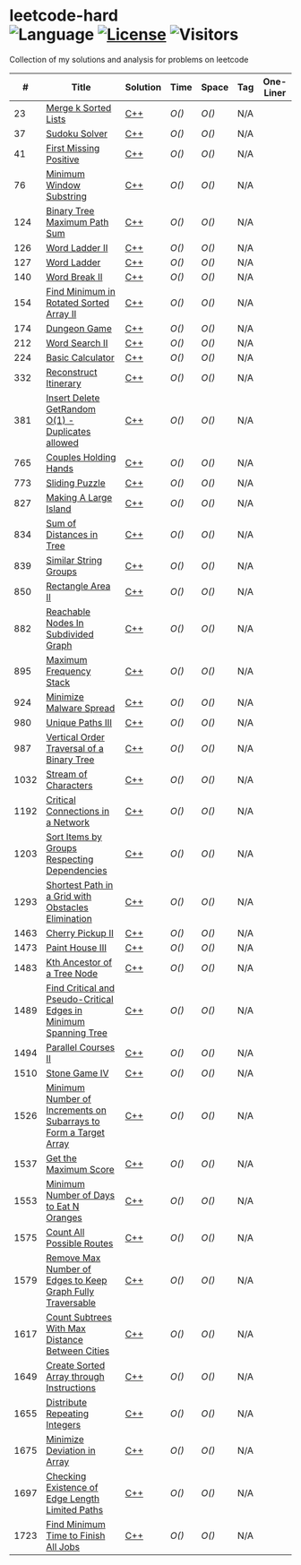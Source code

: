 # leetcode-hard</br>![Language](https://img.shields.io/badge/language-c++-orange.svg) [![License](https://img.shields.io/badge/license-MIT-blue.svg)](./LICENSE) ![Visitors](https://visitor-badge.laobi.icu/badge?page_id=biqar.leetcode.hard)
Collection of my solutions and analysis for problems on leetcode

| # | Title | Solution | Time | Space | Tag | One-Liner |
|---| ----- | -------- | ---- | ----- | --- | --- |
|23| [Merge k Sorted Lists](https://leetcode.com/problems/merge-k-sorted-lists)| [C++](#)| _O()_ | _O()_ | N/A | |
|37| [Sudoku Solver](https://leetcode.com/problems/sudoku-solver)| [C++](#) | _O()_ | _O()_ | N/A | |
|41| [First Missing Positive](https://leetcode.com/problems/first-missing-positive)| [C++](#) | _O()_ | _O()_ | N/A | |
|76| [Minimum Window Substring](https://leetcode.com/problems/minimum-window-substring)| [C++](#) | _O()_ | _O()_ | N/A | |
|124| [Binary Tree Maximum Path Sum](https://leetcode.com/problems/binary-tree-maximum-path-sum)| [C++](#) | _O()_ | _O()_ | N/A | |
|126| [Word Ladder II](https://leetcode.com/problems/word-ladder-ii)| [C++](#) | _O()_ | _O()_ | N/A | |
|127| [Word Ladder](https://leetcode.com/problems/word-ladder)| [C++](#) | _O()_ | _O()_ | N/A | |
|140| [Word Break II](https://leetcode.com/problems/word-break-ii)| [C++](#) | _O()_ | _O()_ | N/A | |
|154| [Find Minimum in Rotated Sorted Array II](https://leetcode.com/problems/find-minimum-in-rotated-sorted-array-ii)| [C++](#) | _O()_ | _O()_ | N/A | |
|174| [Dungeon Game](https://leetcode.com/problems/dungeon-game)| [C++](#) | _O()_ | _O()_ | N/A | |
|212| [Word Search II](https://leetcode.com/problems/word-search-ii)| [C++](#) | _O()_ | _O()_ | N/A | |
|224| [Basic Calculator](https://leetcode.com/problems/basic-calculator)| [C++](#) | _O()_ | _O()_ | N/A | |
|332| [Reconstruct Itinerary](https://leetcode.com/problems/reconstruct-itinerary)| [C++](#) | _O()_ | _O()_ | N/A | |
|381| [Insert Delete GetRandom O(1) - Duplicates allowed](https://leetcode.com/problems/insert-delete-getrandom-o1-duplicates-allowed)| [C++](#) | _O()_ | _O()_ | N/A | |
|765| [Couples Holding Hands](https://leetcode.com/problems/couples-holding-hands)| [C++](#) | _O()_ | _O()_ | N/A | |
|773| [Sliding Puzzle](https://leetcode.com/problems/sliding-puzzle/)| [C++](#) | _O()_ | _O()_ | N/A | |
|827| [Making A Large Island](https://leetcode.com/problems/making-a-large-island)| [C++](#) | _O()_ | _O()_ | N/A | |
|834| [Sum of Distances in Tree](https://leetcode.com/problems/sum-of-distances-in-tree)| [C++](#) | _O()_ | _O()_ | N/A | |
|839| [Similar String Groups](https://leetcode.com/problems/similar-string-groups)| [C++](#) | _O()_ | _O()_ | N/A | |
|850| [Rectangle Area II](https://leetcode.com/problems/rectangle-area-ii)| [C++](#) | _O()_ | _O()_ | N/A | |
|882| [Reachable Nodes In Subdivided Graph](https://leetcode.com/problems/reachable-nodes-in-subdivided-graph)| [C++](#) | _O()_ | _O()_ | N/A | |
|895| [Maximum Frequency Stack](https://leetcode.com/problems/maximum-frequency-stack)| [C++](#) | _O()_ | _O()_ | N/A | |
|924| [Minimize Malware Spread](https://leetcode.com/problems/minimize-malware-spread)| [C++](#) | _O()_ | _O()_ | N/A | |
|980| [Unique Paths III](https://leetcode.com/problems/unique-paths-iii)| [C++](#) | _O()_ | _O()_ | N/A | |
|987| [Vertical Order Traversal of a Binary Tree](https://leetcode.com/problems/vertical-order-traversal-of-a-binary-tree)| [C++](#) | _O()_ | _O()_ | N/A | |
|1032| [Stream of Characters](https://leetcode.com/problems/stream-of-characters)| [C++](#) | _O()_ | _O()_ | N/A | |
|1192| [Critical Connections in a Network](https://leetcode.com/problems/critical-connections-in-a-network)| [C++](#) | _O()_ | _O()_ | N/A | |
|1203| [Sort Items by Groups Respecting Dependencies](https://leetcode.com/problems/sort-items-by-groups-respecting-dependencies)| [C++](#) | _O()_ | _O()_ | N/A | |
|1293| [Shortest Path in a Grid with Obstacles Elimination](https://leetcode.com/problems/shortest-path-in-a-grid-with-obstacles-elimination)| [C++](#) | _O()_ | _O()_ | N/A | |
|1463| [Cherry Pickup II](https://leetcode.com/problems/cherry-pickup-ii)| [C++](#) | _O()_ | _O()_ | N/A | |
|1473| [Paint House III](https://leetcode.com/problems/paint-house-iii)| [C++](#) | _O()_ | _O()_ | N/A | |
|1483| [Kth Ancestor of a Tree Node](https://leetcode.com/problems/kth-ancestor-of-a-tree-node)| [C++](#) | _O()_ | _O()_ | N/A | |
|1489| [Find Critical and Pseudo-Critical Edges in Minimum Spanning Tree](https://leetcode.com/problems/find-critical-and-pseudo-critical-edges-in-minimum-spanning-tree)| [C++](#) | _O()_ | _O()_ | N/A | |
|1494| [Parallel Courses II](https://leetcode.com/problems/parallel-courses-ii)| [C++](#) | _O()_ | _O()_ | N/A | |
|1510| [Stone Game IV](https://leetcode.com/problems/stone-game-iv)| [C++](#) | _O()_ | _O()_ | N/A | |
|1526| [Minimum Number of Increments on Subarrays to Form a Target Array](https://leetcode.com/problems/minimum-number-of-increments-on-subarrays-to-form-a-target-array)| [C++](#) | _O()_ | _O()_ | N/A | |
|1537| [Get the Maximum Score](https://leetcode.com/problems/get-the-maximum-score)| [C++](#) | _O()_ | _O()_ | N/A | |
|1553| [Minimum Number of Days to Eat N Oranges](https://leetcode.com/problems/minimum-number-of-days-to-eat-n-oranges)| [C++](#) | _O()_ | _O()_ | N/A | |
|1575| [Count All Possible Routes](https://leetcode.com/problems/count-all-possible-routes)| [C++](#) | _O()_ | _O()_ | N/A | |
|1579| [Remove Max Number of Edges to Keep Graph Fully Traversable](https://leetcode.com/problems/remove-max-number-of-edges-to-keep-graph-fully-traversable)| [C++](#) | _O()_ | _O()_ | N/A | |
|1617| [Count Subtrees With Max Distance Between Cities](https://leetcode.com/problems/count-subtrees-with-max-distance-between-cities)| [C++](#) | _O()_ | _O()_ | N/A | |
|1649| [Create Sorted Array through Instructions](https://leetcode.com/problems/create-sorted-array-through-instructions)| [C++](#) | _O()_ | _O()_ | N/A | |
|1655| [Distribute Repeating Integers](https://leetcode.com/problems/distribute-repeating-integers)| [C++](#) | _O()_ | _O()_ | N/A | |
|1675| [Minimize Deviation in Array](https://leetcode.com/problems/minimize-deviation-in-array)| [C++](#) | _O()_ | _O()_ | N/A | |
|1697| [Checking Existence of Edge Length Limited Paths](https://leetcode.com/problems/checking-existence-of-edge-length-limited-paths)| [C++](#) | _O()_ | _O()_ | N/A | |
|1723| [Find Minimum Time to Finish All Jobs](https://leetcode.com/problems/find-minimum-time-to-finish-all-jobs)| [C++](#) | _O()_ | _O()_ | N/A | |
